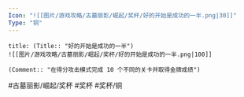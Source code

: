 ```yaml
---
Icon: "![[图片/游戏攻略/古墓丽影/崛起/奖杯/好的开始是成功的一半.png|30]]"
Type: "铜"
---
```

```ad-common-bronze-trophy
title: (Title:: "好的开始是成功的一半")
![[图片/游戏攻略/古墓丽影/崛起/奖杯/好的开始是成功的一半.png|100]]

(Comment:: "在得分攻击模式完成 10 个不同的关卡并取得金牌成绩")
```

#古墓丽影/崛起/奖杯 #奖杯 #奖杯/铜
